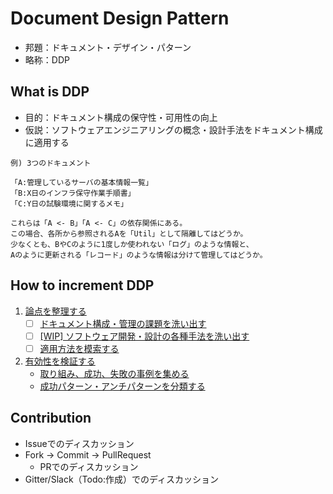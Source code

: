 # Document Design Pattern

- 邦題：ドキュメント・デザイン・パターン
- 略称：DDP

## What is DDP

- 目的：ドキュメント構成の保守性・可用性の向上
- 仮説：ソフトウェアエンジニアリングの概念・設計手法をドキュメント構成に適用する

```
例) 3つのドキュメント

「A:管理しているサーバの基本情報一覧」
「B:X日のインフラ保守作業手順書」
「C:Y日の試験環境に関するメモ」

これらは「A <- B」「A <- C」の依存関係にある。
この場合、各所から参照されるAを「Util」として隔離してはどうか。
少なくとも、BやCのように1度しか使われない「ログ」のような情報と、
Aのように更新される「レコード」のような情報は分けて管理してはどうか。
```

## How to increment DDP 

1. [論点を整理する](1_hypothesis)
    - [ ] [ドキュメント構成・管理の課題を洗い出す](1_hypothesis/1_problem_of_document)
    - [ ] [[WIP] ソフトウェア開発・設計の各種手法を洗い出す](1_hypothesis/2_solution_of_engineering)
    - [ ] [適用方法を模索する](1_hypothesis/3_adapt_solution_to_problem)
2. [有効性を検証する](2_effectiveness)
    - [取り組み、成功、失敗の事例を集める](2_effectiveness/1_case_study)
    - [成功パターン・アンチパターンを分類する](2_effectiveness/2_classified_knowledge)

## Contribution

- Issueでのディスカッション
- Fork -> Commit -> PullRequest
  - PRでのディスカッション
- Gitter/Slack（Todo:作成）でのディスカッション
